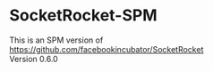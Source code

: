 # SocketRocket-SPM

This is an SPM version of https://github.com/facebookincubator/SocketRocket 
<br>Version 0.6.0
